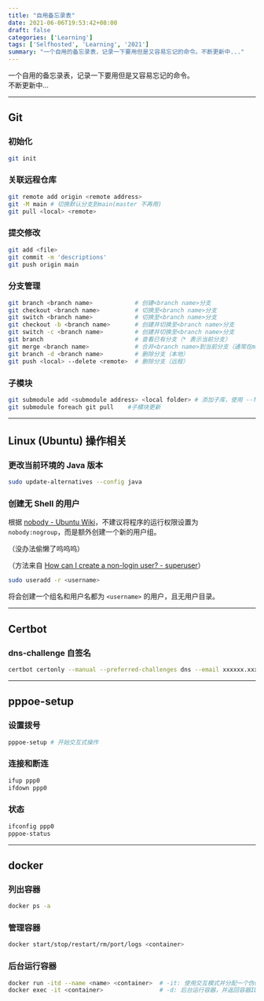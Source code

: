 ```yaml
---
title: "自用备忘录表"
date: 2021-06-06T19:53:42+08:00
draft: false
categories: ['Learning']
tags: ['Selfhosted', 'Learning', '2021']
summary: "一个自用的备忘录表，记录一下要用但是又容易忘记的命令。不断更新中..."
---
```

一个自用的备忘录表，记录一下要用但是又容易忘记的命令。   
不断更新中...

-----

## Git
### 初始化
```bash
git init
```
### 关联远程仓库
```bash
git remote add origin <remote address>
git -M main # 切换默认分支到main(master 不再用)
git pull <local> <remote>
```
### 提交修改
```bash
git add <file>
git commit -m 'descriptions'
git push origin main
```
### 分支管理
```bash
git branch <branch name>            # 创建<branch name>分支
git checkout <branch name>          # 切换至<branch name>分支
git switch <branch name>            # 切换至<branch name>分支
git checkout -b <branch name>       # 创建并切换至<branch name>分支
git switch -c <branch name>         # 创建并切换至<branch name>分支
git branch                          # 查看已有分支（* 表示当前分支）
git merge <branch name>             # 合并<branch name>到当前分支（通常在master分支下操作）
git branch -d <branch name>         # 删除分支（本地）
git push <local> --delete <remote>  # 删除分支（远程）
```
### 子模块
```bash
git submodule add <submodule address> <local folder> # 添加子库，使用 --force 强制使用本地已有文件
git submodule foreach git pull    #子模块更新
```

-----
## Linux (Ubuntu) 操作相关
### 更改当前环境的 Java 版本
```bash
sudo update-alternatives --config java
```

### 创建无 Shell 的用户
根据 [nobody - Ubuntu Wiki](https://wiki.ubuntu.com/nobody)，不建议将程序的运行权限设置为 `nobody:nogroup`，而是额外创建一个新的用户组。

（没办法偷懒了呜呜呜）

（方法来自 [How can I create a non-login user? - superuser](https://superuser.com/questions/77617/how-can-i-create-a-non-login-user)）
```bash
sudo useradd -r <username>
```
将会创建一个组名和用户名都为 `<username>` 的用户，且无用户目录。

-----
## Certbot
### dns-challenge 自签名
```bash
certbot certonly --manual --preferred-challenges dns --email xxxxxx.xxxxx@outlook.com --agree-tos -d *.ohmykreee.top
```

-----
## pppoe-setup
### 设置拨号
```bash
pppoe-setup # 开始交互式操作
```
### 连接和断连
```bash
ifup ppp0
ifdown ppp0
```
### 状态
```bash
ifconfig ppp0
pppoe-status
```

-----
## docker
### 列出容器
```bash
docker ps -a
```
### 管理容器
```bash
docker start/stop/restart/rm/port/logs <container>
```
### 后台运行容器
```bash
docker run -itd --name <name> <container>  # -it: 使用交互模式并分配一个伪终端
docker exec -it <container>                # -d: 后台运行容器，并返回容器ID
```